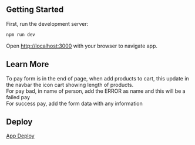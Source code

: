 ## Getting Started

First, run the development server:

```bash
npm run dev
```

Open [http://localhost:3000](http://localhost:3000) with your browser to navigate app.

## Learn More

To pay form is in the end of page, when add products to cart, this update in the navbar the icon cart showing length of products. <br>
For pay bad, in name of person, add the ERROR as name and this will be a failed pay <br>
For success pay, add the form data with any information

## Deploy

[App Deploy](https://payment-app-six.vercel.app/)
